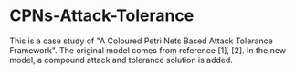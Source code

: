 # CPNs-Attack-Tolerance
This is a case study of "A Coloured Petri Nets Based Attack Tolerance Framework".
The original model comes from reference [1], [2].
In the new model, a compound attack and tolerance solution is added. 
